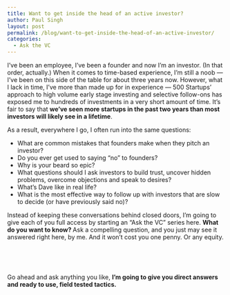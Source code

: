 ```yaml
---
title: Want to get inside the head of an active investor?
author: Paul Singh
layout: post
permalink: /blog/want-to-get-inside-the-head-of-an-active-investor/
categories:
  - Ask the VC
---
```

I&#8217;ve been an employee, I&#8217;ve been a founder and now I&#8217;m an investor. (In that order, actually.) When it comes to time-based experience, I&#8217;m still a noob &#8212; I&#8217;ve been on this side of the table for about three years now. However, what I lack in time, I&#8217;ve more than made up for in experience &#8212; 500 Startups&#8217; approach to high volume early stage investing and selective follow-ons has exposed me to hundreds of investments in a very short amount of time. It&#8217;s fair to say that **we&#8217;ve seen more startups in the past two years than most investors will likely see in a lifetime**.<!--more-->

As a result, everywhere I go, I often run into the same questions:

  * What are common mistakes that founders make when they pitch an investor?
  * Do you ever get used to saying &#8220;no&#8221; to founders?
  * Why is your beard so epic?
  * What questions should I ask investors to build trust, uncover hidden problems, overcome objections and speak to desires?
  * What&#8217;s Dave like in real life?
  * What is the most effective way to follow up with investors that are slow to decide (or have previously said no)?

<div>
  Instead of keeping these conversations behind closed doors, I&#8217;m going to give each of you full access by starting an &#8220;Ask the VC&#8221; series here. <strong>What do you want to know? </strong>Ask a compelling question, and you just may see it answered right here, by me. And it won&#8217;t cost you one penny. Or any equity.
</div>

&nbsp;

<div class='gf_browser_chrome gform_wrapper' id='gform_wrapper_1' >
</div>

&nbsp;

Go ahead and ask anything you like, **I&#8217;m going to give you direct answers and ready to use, field tested tactics.**

&nbsp;

&nbsp;